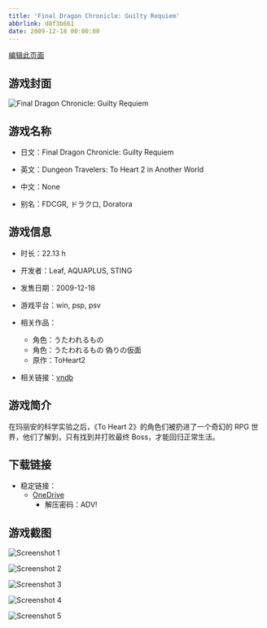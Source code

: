 ```yaml
---
title: 'Final Dragon Chronicle: Guilty Requiem'
abbrlink: d8f3b661
date: 2009-12-18 00:00:00
---
```

[编辑此页面](https://github.com/ACG-3/ADV3-source/blob/main/source/_posts/games/Final%20Dragon%20Chronicle%20Guilty%20Requiem.md)

## 游戏封面

![Final Dragon Chronicle: Guilty Requiem](https://pan.timero.xyz/onedrive/img_lib_001/Final%20Dragon%20Chronicle%20Guilty%20Requiem_cover.avif)


## 游戏名称

- 日文：Final Dragon Chronicle: Guilty Requiem
- 英文：Dungeon Travelers: To Heart 2 in Another World
- 中文：None

- 别名：FDCGR, ドラクロ, Doratora


## 游戏信息

- 时长：22.13 h
- 开发者：Leaf, AQUAPLUS, STING
- 发售日期：2009-12-18
- 游戏平台：win, psp, psv
- 相关作品：
   - 角色：うたわれるもの
   - 角色：うたわれるもの 偽りの仮面
   - 原作：ToHeart2

- 相关链接：[vndb](https://vndb.org/v33944)


## 游戏简介

在玛丽安的科学实验之后，《To Heart 2》的角色们被扔进了一个奇幻的 RPG 世界，他们了解到，只有找到并打败最终 Boss，才能回归正常生活。




## 下载链接

- 稳定链接：
    - [OneDrive](https://pan.timero.xyz/onedrive/adv_lib_001/Final%20Dragon%20Chronicle%20Guilty%20Requiem)
        - 解压密码：ADV!



## 游戏截图


![Screenshot 1](https://pan.timero.xyz/onedrive/img_lib_001/Final%20Dragon%20Chronicle%20Guilty%20Requiem_Screenshot_1.avif)

![Screenshot 2](https://pan.timero.xyz/onedrive/img_lib_001/Final%20Dragon%20Chronicle%20Guilty%20Requiem_Screenshot_2.avif)

![Screenshot 3](https://pan.timero.xyz/onedrive/img_lib_001/Final%20Dragon%20Chronicle%20Guilty%20Requiem_Screenshot_3.avif)

![Screenshot 4](https://pan.timero.xyz/onedrive/img_lib_001/Final%20Dragon%20Chronicle%20Guilty%20Requiem_Screenshot_4.avif)

![Screenshot 5](https://pan.timero.xyz/onedrive/img_lib_001/Final%20Dragon%20Chronicle%20Guilty%20Requiem_Screenshot_5.avif)


